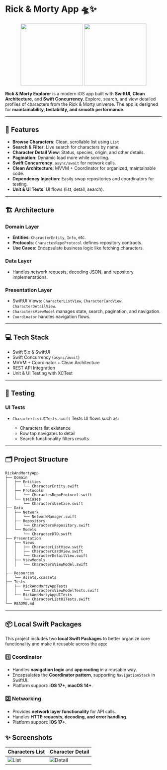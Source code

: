 

# Rick & Morty App 🛸✨

<p align="center">
   <img src="https://github.com/user-attachments/assets/41e78468-9df0-4aa3-858b-d343f421e177" width="200" />
   <img src="https://github.com/user-attachments/assets/220d334e-f809-4a44-9d6f-5d74f3d68341" width="200" />
</p>

**Rick & Morty Explorer** is a modern iOS app built with **SwiftUI**, **Clean Architecture**, and **Swift Concurrency**. Explore, search, and view detailed profiles of characters from the Rick & Morty universe. The app is designed for **maintainability, testability, and smooth performance**.

---

## 🚀 Features

* **Browse Characters**: Clean, scrollable list using `List` 
* **Search & Filter**: Live search for characters by name.
* **Character Detail View**: Status, species, origin, and other details.
* **Pagination**: Dynamic load more while scrolling.
* **Swift Concurrency**: `async/await` for network calls.
* **Clean Architecture**: MVVM + Coordinator for organized, maintainable code.
* **Dependency Injection**: Easily swap repositories and coordinators for testing.
* **Unit & UI Tests**:  UI flows (list, detail, search).

---

## 🏗 Architecture

### Domain Layer

* **Entities**: `CharacterEntity`, `Info`, etc.
* **Protocols**: `CharactesRepoProtocol` defines repository contracts.
* **Use Cases**: Encapsulate business logic like fetching characters.

### Data Layer

* Handles network requests, decoding JSON, and repository implementations.

### Presentation Layer

* SwiftUI Views: `CharacterListView`, `CharacterCardView`, `CharacterDetailView`.
* `CharactersViewModel` manages state, search, pagination, and navigation.
* `Coordinator` handles navigation flows.

---

## 💻 Tech Stack

* Swift 5.x & SwiftUI
* Swift Concurrency (`async/await`)
* MVVM + Coordinator + Clean Architecture
* REST API Integration
* Unit & UI Testing with XCTest

---

## 🧪 Testing


### UI Tests

* `CharacterListUITests.swift`
  Tests UI flows such as:

  * Characters list existence
  * Row tap navigates to detail
  * Search functionality filters results

---

## 🗂 Project Structure

```
RickAndMortyApp
├── Domain
│   ├── Entities
│   │   └── CharacterEntity.swift
│   ├── Protocols
│   │   └── CharactesRepoProtocol.swift
│   └── UseCases
│       └── CharactersUseCase.swift
├── Data
│   ├── Network
│   │   └── NetworkManager.swift
│   ├── Repository
│   │   └── CharactersRepository.swift
│   └── Models
│       └── CharacterDTO.swift
├── Presentation
│   ├── Views
│   │   ├── CharacterListView.swift
│   │   ├── CharacterCardView.swift
│   │   └── CharacterDetailView.swift
│   ├── ViewModels
│   │   └── CharactersViewModel.swift
│   
├── Resources
│   └── Assets.xcassets
├── Tests
│   ├── RickAndMortyAppTests
│   │   └── CharactersViewModelTests.swift
│   └── RickAndMortyAppUITests
│       └── CharacterListUITests.swift
└── README.md
```

---


## 📦 Local Swift Packages

This project includes two **local Swift Packages** to better organize core functionality and make it reusable across the app:

### 1️⃣ Coordinator

* Handles **navigation logic** and **app routing** in a reusable way.
* Encapsulates the **Coordinator pattern**, supporting `NavigationStack` in SwiftUI.
* Platform support: **iOS 17+, macOS 14+**.

### 2️⃣ Networking

* Provides **network layer functionality** for API calls.
* Handles **HTTP requests, decoding, and error handling**.
* Platform support: **iOS 17+**.



## ✨ Screenshots

| Characters List                                                                          | Character Detail                                                                           |
| ---------------------------------------------------------------------------------------- | ------------------------------------------------------------------------------------------ |
| ![List](https://github.com/user-attachments/assets/41e78468-9df0-4aa3-858b-d343f421e177) | ![Detail](https://github.com/user-attachments/assets/220d334e-f809-4a44-9d6f-5d74f3d68341) |


